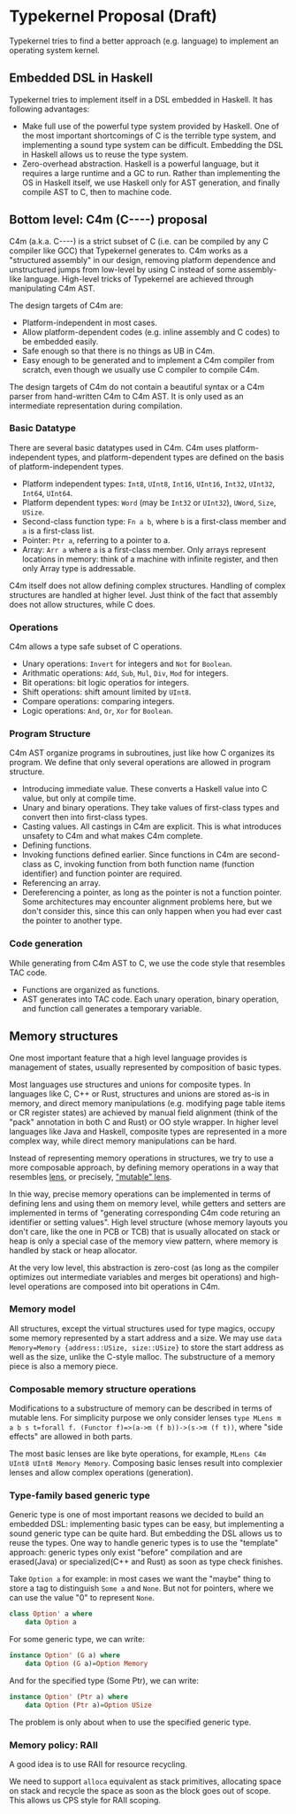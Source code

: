 Typekernel Proposal (Draft)
========

Typekernel tries to find a better approach (e.g. language) to implement an operating system kernel.

Embedded DSL in Haskell
--------
Typekernel tries to implement itself in a DSL embedded in Haskell. It has following advantages:
- Make full use of the powerful type system provided by Haskell. One of the most important shortcomings of C is the terrible type system, and implementing a sound type system can be difficult. Embedding the DSL in Haskell allows us to reuse the type system.
- Zero-overhead abstraction. Haskell is a powerful language, but it requires a large runtime and a GC to run. Rather than implementing the OS in Haskell itself, we use Haskell only for AST generation, and finally compile AST to C, then to machine code.

Bottom level: C4m (C----) proposal
--------

C4m (a.k.a. C----) is a strict subset of C (i.e. can be compiled by any C compiler like GCC) that Typekernel generates to. C4m works as a "structured assembly" in our design, removing platform dependence and unstructured jumps from low-level by using C instead of some assembly-like language. High-level tricks of Typekernel are achieved through manipulating C4m AST.

The design targets of C4m are:
- Platform-independent in most cases.
- Allow platform-dependent codes (e.g. inline assembly and C codes) to be embedded easily.
- Safe enough so that there is no things as UB in C4m.
- Easy enough to be generated and to implement a C4m compiler from scratch, even though we usually use C compiler to compile C4m.

The design targets of C4m do not contain a beautiful syntax or a C4m parser from hand-written C4m to C4m AST. It is only used as an intermediate representation during compilation.

### Basic Datatype

There are several basic datatypes used in C4m. C4m uses platform-independent types, and platform-dependent types are defined on the basis of platform-independent types.

- Platform independent types: `Int8`, `UInt8`, `Int16`, `UInt16`, `Int32`, `UInt32`, `Int64`, `UInt64`.
- Platform dependent types: `Word` (may be `Int32` or `UInt32`), `UWord`, `Size`, `USize`.
- Second-class function type: `Fn a b`, where `b` is a first-class member and `a` is a first-class list.
- Pointer: `Ptr a`, referring to a pointer to a.
- Array: `Arr a` where `a` is a first-class member. Only arrays represent locations in memory: think of a machine with infinite register, and then only Array type is addressable.

C4m itself does not allow defining complex structures. Handling of complex structures are handled at higher level.
Just think of the fact that assembly does not allow structures, while C does.

### Operations

C4m allows a type safe subset of C operations.

- Unary operations: `Invert` for integers and `Not` for `Boolean`.
- Arithmatic operations: `Add`, `Sub`, `Mul`, `Div`, `Mod` for integers.
- Bit operations: bit logic operatios for integers.
- Shift operations: shift amount limited by `UInt8`.
- Compare operations: comparing integers.
- Logic operations: `And`, `Or`, `Xor` for `Boolean`.

### Program Structure

C4m AST organize programs in subroutines, just like how C organizes its program. We define that only several operations are allowed in program structure.

- Introducing immediate value. These converts a Haskell value into C value, but only at compile time.
- Unary and binary operations. They take values of first-class types and convert then into first-class types.
- Casting values. All castings in C4m are explicit. This is what introduces unsafety to C4m and what makes C4m complete.
- Defining functions.
- Invoking functions defined earlier. Since functions in C4m are second-class as C, invoking function from both function name (function identifier) and function pointer are required.
- Referencing an array.
- Dereferencing a pointer, as long as the pointer is not a function pointer. Some architectures may encounter alignment problems here, but we don't consider this, since this can only happen when you had ever cast the pointer to another type.




### Code generation

While generating from C4m AST to C, we use the code style that resembles TAC code.

- Functions are organized as functions.
- AST generates into TAC code. Each unary operation, binary operation, and function call generates a temporary variable.


Memory structures
--------

One most important feature that a high level language provides is management of states, usually represented by composition of basic types. 

Most languages use structures and unions for composite types. In languages like C, C++ or Rust, structures and unions are stored as-is in memory, and direct memory manipulations (e.g. modifying page table items or CR register states) are achieved by manual field alignment (think of the "pack" annotation in both C and Rust) or OO style wrapper. In higher level languages like Java and Haskell, composite types are represented in a more complex way, while direct memory manipulations can be hard.

Instead of representing memory operations in structures, we try to use a more composable approach, by defining memory operations in a way that resembles [lens](http://hackage.haskell.org/package/lens), or precisely, ["mutable" lens](https://stackoverflow.com/questions/18794745/can-i-make-a-lens-with-a-monad-constraint).

In thie way, precise memory operations can be implemented in terms of defining lens and using them on memory level, while getters and setters are implemented in terms of "generating corresponding C4m code returing an identifier or setting values". High level structure (whose memory layouts you don't care, like the one in PCB or TCB) that is usually allocated on stack or heap is only a special case of the memory view pattern, where memory is handled by stack or heap allocator.

At the very low level, this abstraction is zero-cost (as long as the compiler optimizes out intermediate variables and merges bit operations) and high-level operations are composed into bit operations in C4m.


### Memory model

All structures, except the virtual structures used for type magics, occupy some memory represented by a start address and a size. We may use `data Memory=Memory {address::USize, size::USize}` to store the start address as well as the size, unlike the C-style malloc. The substructure of a memory piece is also a memory piece.

### Composable memory structure operations

Modifications to a substructure of memory can be described in terms of mutable lens. For simplicity purpose we only consider lenses `type MLens m a b s t=forall f. (Functor f)=>(a->m (f b))->(s->m (f t))`, where "side effects" are allowed in both parts.

The most basic lenses are like byte operations, for example, `MLens C4m UInt8 UInt8 Memory Memory`. Composing basic lenses result into complexier lenses and allow complex operations (generation).

### Type-family based generic type

Generic type is one of most important reasons we decided to build an embedded DSL: implementing basic types can be easy, but implementing a sound generic type can be quite hard. But embedding the DSL allows us to reuse the types.
One way to handle generic types is to use the "template" approach: generic types only exist "before" compilation and are erased(Java) or specialized(C++ and Rust) as soon as type check finishes. 

Take `Option a` for example: in most cases we want the "maybe" thing to store a tag to distinguish `Some a` and `None`. But not for pointers, where we can use the value "0" to represent `None`.

```haskell
class Option' a where
    data Option a
```

For some generic type, we can write:

```haskell
instance Option' (G a) where
    data Option (G a)=Option Memory
```
And for the specified type (Some Ptr), we can write:

```haskell
instance Option' (Ptr a) where
    data Option (Ptr a)=Option USize
```

The problem is only about when to use the specified generic type.

### Memory policy: RAII
A good idea is to use RAII for resource recycling.

We need to support `alloca` equivalent as stack primitives, allocating space on stack and recycle the space as soon as the block goes out of scope. This allows us CPS style for RAII scoping.


